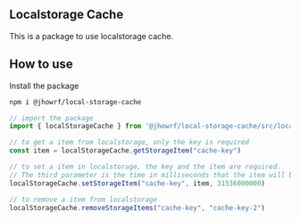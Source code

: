 ## Localstorage Cache

This is a package to use localstorage cache.

## How to use

Install the package

```bash  
npm i @jhowrf/local-storage-cache
```

```typescript
// import the package
import { localStorageCache } from '@jhowrf/local-storage-cache/src/localStorageCache'

// to get a item from localstorage, only the key is required
const item = localStorageCache.getStorageItem("cache-key")

// to set a item in localstorage, the key and the item are required. 
// The third parameter is the time in milliseconds that the item will be stored in localstorage, the default value is 31536000000 (1 year)
localStorageCache.setStorageItem("cache-key", item, 31536000000)

// to remove a item from localstorage
localStorageCache.removeStorageItems("cache-key", "cache-key-2")
```
